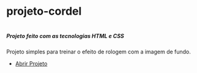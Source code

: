 <h1>projeto-cordel<h1>
<h5>Projeto feito com as tecnologias HTML e CSS</h5>

<p> Projeto simples para treinar o efeito de rologem com a imagem de fundo.</p>

<ul>
 <li><a href="https://eduardofranciscone.github.io/projeto-cordel/">Abrir Projeto</a></li>
</ul>
